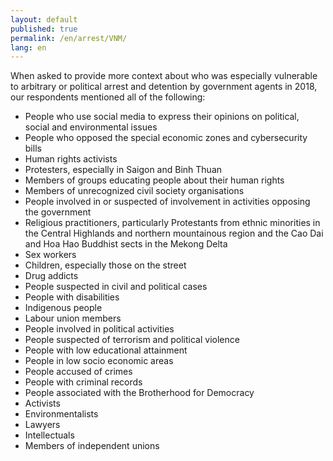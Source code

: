 ```yaml
---
layout: default
published: true
permalink: /en/arrest/VNM/
lang: en
---
```


When asked to provide more context about who was especially vulnerable to arbitrary or political arrest and detention by government agents in 2018, our respondents mentioned all of the following:
-	People who use social media to express their opinions on political, social and environmental issues
-	People who opposed the special economic zones and cybersecurity bills
-	Human rights activists
-	Protesters, especially in Saigon and Binh Thuan
-	Members of groups educating people about their human rights
-	Members of unrecognized civil society organisations
-	People involved in or suspected of involvement in activities opposing the government
-	Religious practitioners, particularly Protestants from ethnic minorities in the Central Highlands and northern mountainous region and the Cao Dai and Hoa Hao Buddhist sects in the Mekong Delta
-	Sex workers
-	Children, especially those on the street
-	Drug addicts
-	People suspected in civil and political cases
-	People with disabilities
-	Indigenous people
-	Labour union members
-	People involved in political activities
-	People suspected of terrorism and political violence
-	People with low educational attainment
-	People in low socio economic areas
-	People accused of crimes
-	People with criminal records
-	People associated with the Brotherhood for Democracy
-	Activists
-	Environmentalists
-	Lawyers
-	Intellectuals
-	Members of independent unions

